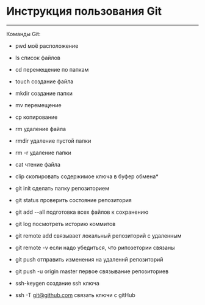 # Инструкция пользования Git
---
  Команды Git:
* pwd моё расположение
* ls список файлов
* cd перемещение по папкам
* touch создание файла
* mkdir создание папки
* mv перемещение
* cp копирование
* rm удаление файла
* rmdir удаление пустой папки
* rm -r удаление папки
* cat чтение файла
* clip скопировать содержимое ключа в буфер обмена*

* git init сделать папку репозиторием
* git status проверить состояние репозитория
* git add --all подготовка всех файлов к сохранению
* git log посмотреть историю коммитов
* git remote add связывает локальный репозиторий с удаленным
* git remote -v если надо убедиться, что рипозетории связаны
* git push отправить изменения на удаленнй репозиторий
* git push -u origin master первое связывание репозиториев


* ssh-keygen создание ssh ключа
* ssh -T git@github.com связать ключи с gitHub